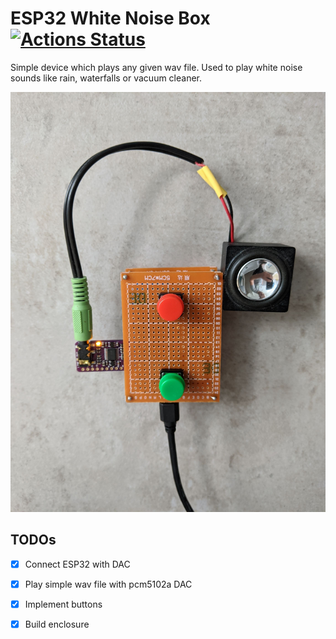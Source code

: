 ESP32 White Noise Box 
[![Actions Status](https://github.com/stetro/white-noise-box/workflows/PlatformIO/badge.svg)](https://github.com/stetro/white-noise-box/actions)
==============

Simple device which plays any given wav file. Used to play white noise sounds like rain, waterfalls or vacuum cleaner.

![Hardware](hardware.jpg)

TODOs
-----

- [x] Connect ESP32 with DAC
- [x] Play simple wav file with pcm5102a DAC
- [x] Implement buttons
- [x] Build enclosure


